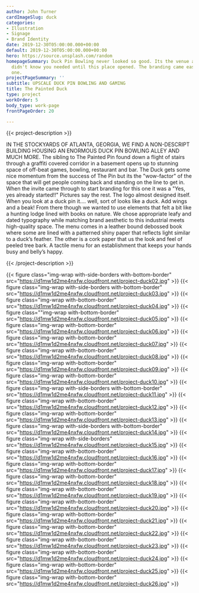 ```yaml
---
author: John Turner
cardImageSlug: duck
categories:
- Illustration
- Signage
- Brand Identity
date: 2019-12-30T05:00:00.000+00:00
default: 2019-12-30T05:00:00.000+00:00
hero: https://source.unsplash.com/random
homepageSummary: Duck Pin Bowling never looked so good. Its the venue and event you
  didn't know you needed until this place opened. The branding came easy for this
  one.
projectPageSummary: ''
subtitle: UPSCALE DUCK PIN BOWLING AND GAMING
title: The Painted Duck
type: project
workOrder: 5
body_type: work-page
frontPageOrder: 20

---
```

{{< project-description >}} <p>IN THE STOCKYARDS OF ATLANTA, GEORGIA, WE FIND A NON-DESCRIPT BUILDING HOUSING AN ENORMOUS DUCK PIN BOWLING ALLEY AND MUCH MORE. The sibling to The Painted Pin found down a flight of stairs through a graffiti covered corridor in a basement opens up to stunning space of off-beat games, bowling, restaurant and bar. The Duck gets some nice momentum from the success of The Pin but its the "wow-factor" of the space that will get people coming back and standing on the line to get in. When the invite came through to start branding for this one it was a "Yes, yes already started!!" Pictures say the rest. The logo almost designed itself. When you look at a duck pin it…. well, sort of looks like a duck. Add wings and a beak! From there though we wanted to use elements that felt a bit like a hunting lodge lined with books on nature. We chose appropriate leafy and dated typography while matching brand aesthetic to this industrial meets high-quality space. The menu comes in a leather bound debossed book where some are lined with a patterned shiny paper that reflects light similar to a duck’s feather. The other is a cork paper that us the look and feel of peeled tree bark. A tactile menu for an establishment that keeps your hands busy and belly’s happy. </p> {{< /project-description >}}

{{< figure class="img-wrap with-side-borders with-bottom-border" src="https://d1mw1d2me4nxfw.cloudfront.net/project-duck02.jpg" >}}
{{< figure class="img-wrap with-side-borders with-bottom-border" src="https://d1mw1d2me4nxfw.cloudfront.net/project-duck03.jpg" >}} 
{{< figure class="img-wrap with-bottom-border" src="https://d1mw1d2me4nxfw.cloudfront.net/project-duck04.jpg" >}} 
{{< figure class=""img-wrap with-bottom-border" src="https://d1mw1d2me4nxfw.cloudfront.net/project-duck05.jpg" >}} 
{{< figure class="img-wrap with-bottom-border" src="https://d1mw1d2me4nxfw.cloudfront.net/project-duck06.jpg" >}} 
{{< figure class="img-wrap with-bottom-border" src="https://d1mw1d2me4nxfw.cloudfront.net/project-duck07.jpg" >}} 
{{< figure class="img-wrap with-bottom-border" src="https://d1mw1d2me4nxfw.cloudfront.net/project-duck08.jpg" >}} 
{{< figure class="img-wrap with-bottom-border" src="https://d1mw1d2me4nxfw.cloudfront.net/project-duck09.jpg" >}} 
{{< figure class="img-wrap with-bottom-border" src="https://d1mw1d2me4nxfw.cloudfront.net/project-duck10.jpg" >}} 
{{< figure class="img-wrap with-side-borders with-bottom-border" src="https://d1mw1d2me4nxfw.cloudfront.net/project-duck11.jpg" >}}
{{< figure class="img-wrap with-bottom-border" src="https://d1mw1d2me4nxfw.cloudfront.net/project-duck12.jpg" >}}
{{< figure class="img-wrap with-bottom-border" src="https://d1mw1d2me4nxfw.cloudfront.net/project-duck13.jpg" >}}
{{< figure class="img-wrap with-side-borders with-bottom-border" src="https://d1mw1d2me4nxfw.cloudfront.net/project-duck14.jpg" >}}
{{< figure class="img-wrap with-side-borders" src="https://d1mw1d2me4nxfw.cloudfront.net/project-duck15.jpg" >}}
{{< figure class="img-wrap with-bottom-border" src="https://d1mw1d2me4nxfw.cloudfront.net/project-duck16.jpg" >}}
{{< figure class="img-wrap with-bottom-border" src="https://d1mw1d2me4nxfw.cloudfront.net/project-duck17.jpg" >}}
{{< figure class="img-wrap with-bottom-border" src="https://d1mw1d2me4nxfw.cloudfront.net/project-duck18.jpg" >}}
{{< figure class="img-wrap with-bottom-border" src="https://d1mw1d2me4nxfw.cloudfront.net/project-duck19.jpg" >}}
{{< figure class="img-wrap with-bottom-border" src="https://d1mw1d2me4nxfw.cloudfront.net/project-duck20.jpg" >}}
{{< figure class="img-wrap with-bottom-border" src="https://d1mw1d2me4nxfw.cloudfront.net/project-duck21.jpg" >}}
{{< figure class="img-wrap with-bottom-border" src="https://d1mw1d2me4nxfw.cloudfront.net/project-duck22.jpg" >}}
{{< figure class="img-wrap with-bottom-border" src="https://d1mw1d2me4nxfw.cloudfront.net/project-duck23.jpg" >}}
{{< figure class="img-wrap with-bottom-border" src="https://d1mw1d2me4nxfw.cloudfront.net/project-duck24.jpg" >}}
{{< figure class="img-wrap with-bottom-border" src="https://d1mw1d2me4nxfw.cloudfront.net/project-duck25.jpg" >}}
{{< figure class="img-wrap with-bottom-border" src="https://d1mw1d2me4nxfw.cloudfront.net/project-duck26.jpg" >}}